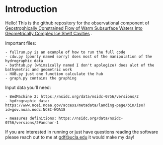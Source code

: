 # Introduction

Hello! This is the github repository for the observational  component of [Geostrophically Constrained Flow of Warm Subsurface Waters Into Geometrically Complex Ice Shelf Cavities](https://essopenarchive.org/doi/full/10.22541/essoar.170594141.13133501/v1) . 

Important files:

	- fullrun.py is an example of how to run the full code 
	- cdw.py (poorly named sorry) does most of the manipulation of the hydrographic data 
	- bathtub.py (whimsically named I don't apologize) does alot of the bathymetric and geometric work
	- HUB.py just one function calculate the hub
	- graph.py contains the graphing
	
Input data you'll need:

	- BedMachine 2: https://nsidc.org/data/nsidc-0756/versions/2
	- hydrographic data: https://www.ncei.noaa.gov/access/metadata/landing-page/bin/iso?id=gov.noaa.nodc:NCEI-WOA18
 
	- measures definitions: https://nsidc.org/data/nsidc-0756/versions/2#anchor-1

If you are interested in running or just have questions reading the software please reach out to me at gdf@ucla.edu it would make my day!

